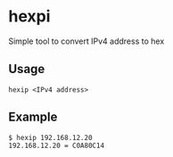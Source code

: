 # hexpi
Simple tool to convert IPv4 address to hex

## Usage
```
hexip <IPv4 address>
```

## Example
```
$ hexip 192.168.12.20
192.168.12.20 = C0A80C14
```
